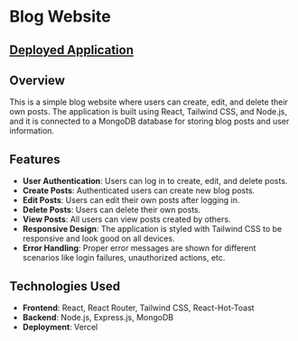 # Blog Website

## [Deployed Application](https://blog-server-red-iota.vercel.app/)

## Overview

This is a simple blog website where users can create, edit, and delete their own posts. The application is built using React, Tailwind CSS, and Node.js, and it is connected to a MongoDB database for storing blog posts and user information.

## Features

- **User Authentication**: Users can log in to create, edit, and delete posts.
- **Create Posts**: Authenticated users can create new blog posts.
- **Edit Posts**: Users can edit their own posts after logging in.
- **Delete Posts**: Users can delete their own posts.
- **View Posts**: All users can view posts created by others.
- **Responsive Design**: The application is styled with Tailwind CSS to be responsive and look good on all devices.
- **Error Handling**: Proper error messages are shown for different scenarios like login failures, unauthorized actions, etc.

## Technologies Used

- **Frontend**: React, React Router, Tailwind CSS, React-Hot-Toast
- **Backend**: Node.js, Express.js, MongoDB
- **Deployment**: Vercel


